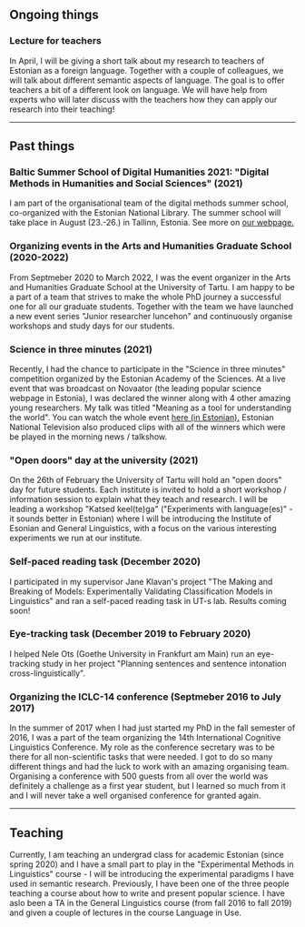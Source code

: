 ## Ongoing things

### Lecture for teachers

In April, I will be giving a short talk about my research to teachers of Estonian as a foreign language. Together with a couple of colleagues, we will talk about different semantic aspects of language. The goal is to offer teachers a bit of a different look on language. We will have help from experts who will later discuss with the teachers how they can apply our research into their teaching!

---

## Past things


### Baltic Summer School of Digital Humanities 2021: "Digital Methods in Humanities and Social Sciences" (2021)

I am part of the organisational team of the digital methods summer school, co-organized with the Estonian National Library. The summer school will take place in August (23.-26.) in Tallinn, Estonia. See more on [our webpage.](https://www.nlib.ee/et/digital-humanities-tallinn-2021) 


### Organizing events in the Arts and Humanities Graduate School (2020-2022)

From Septmeber 2020 to March 2022, I was the event organizer in the Arts and Humanities Graduate School at the University of Tartu. I am happy to be a part of a team that strives to make the whole PhD journey a successful one for all our graduate students. Together with the team we have launched a new event series "Junior researcher luncehon" and continuously organise workshops and study days for our students.


### Science in three minutes (2021)

Recently, I had the chance to participate in the "Science in three minutes" competition organized by the Estonian Academy of the Sciences. At a live event that was broadcast on Novaator (the leading popular science webpage in Estonia), I was declared the winner along with 4 other amazing young researchers. My talk was titled "Meaning as a tool for understanding the world". You can watch the whole event [here (in Estonian).](https://www.youtube.com/watch?v=O6c6n2M_Leg&feature=emb_title) Estonian National Television also produced clips with all of the winners which were be played in the morning news / talkshow.


### "Open doors" day at the university (2021)

On the 26th of February the University of Tartu will hold an "open doors" day for future students. Each institute is invited to hold a short workshop / information session to explain what they teach and research. I will be leading a workshop "Katsed keel(te)ga" ("Experiments with language(es)" - it sounds better in Estonian) where I will be introducing the Institute of Esonian and General Linguistics, with a focus on the various interesting experiments we run at our institute.


### Self-paced reading task (December 2020)

I participated in my supervisor Jane Klavan's project "The Making and Breaking of Models: Experimentally Validating Classification Models in Linguistics" and ran a self-paced reading task in UT-s lab. Results coming soon!


### Eye-tracking task (December 2019 to February 2020)

I helped Nele Ots (Goethe University in Frankfurt am Main) run an eye-tracking study in her project "Planning sentences and sentence intonation cross-linguistically". 


### Organizing the ICLC-14 conference (Septmeber 2016 to July 2017)

In the summer of 2017 when I had just started my PhD in the fall semester of 2016, I was a part of the team organizing the 14th International Cognitive Linguistics Conference. My role as the conference secretary was to be there for all non-scientific tasks that were needed. I got to do so many different things and had the luck to work with an amazing organising team. Organising a conference with 500 guests from all over the world was definitely a challenge as a first year student, but I learned so much from it and I will never take a well organised conference for granted again. 

---

## Teaching

Currently, I am teaching an undergrad class for academic Estonian (since spring 2020) and I have a small part to play in the "Experimental Methods in Linguistics" course - I will be introducing the experimental paradigms I have used in semantic research. Previously, I have been one of the three people teaching a course about how to write and present popular science. I have aslo been a TA in the General Linguistics course (from fall 2016 to fall 2019) and given a couple of lectures in the course Language in Use.

